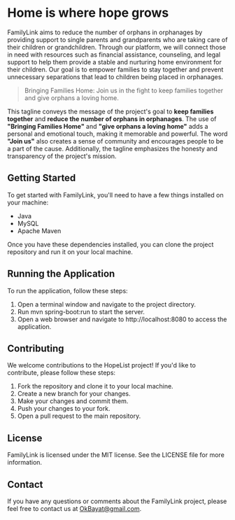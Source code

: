 # Home is where hope grows
FamilyLink aims to reduce the number of orphans in orphanages by providing support to single parents and grandparents who are taking care of their children or grandchildren. Through our platform, we will connect those in need with resources such as financial assistance, counseling, and legal support to help them provide a stable and nurturing home environment for their children. Our goal is to empower families to stay together and prevent unnecessary separations that lead to children being placed in orphanages.

> Bringing Families Home: Join us in the fight to keep families together and give orphans a loving home.

This tagline conveys the message of the project's goal to **keep families together** and **reduce the number of orphans in orphanages**. The use of **"Bringing Families Home"** and **"give orphans a loving home"** adds a personal and emotional touch, making it memorable and powerful. The word **"Join us"** also creates a sense of community and encourages people to be a part of the cause. Additionally, the tagline emphasizes the honesty and transparency of the project's mission.


## Getting Started
To get started with FamilyLink, you'll need to have a few things installed on your machine:

- Java
- MySQL
- Apache Maven

Once you have these dependencies installed, you can clone the project repository and run it on your local machine.

## Running the Application
To run the application, follow these steps:

1. Open a terminal window and navigate to the project directory.
2. Run mvn spring-boot:run to start the server.
3. Open a web browser and navigate to http://localhost:8080 to access the application.

## Contributing
We welcome contributions to the HopeList project! If you'd like to contribute, please follow these steps:

1. Fork the repository and clone it to your local machine.
2. Create a new branch for your changes.
3. Make your changes and commit them.
4. Push your changes to your fork.
5. Open a pull request to the main repository.

## License
FamilyLink is licensed under the MIT license. See the LICENSE file for more information.

## Contact
If you have any questions or comments about the FamilyLink project, please feel free to contact us at OkBayat@gmail.com.
